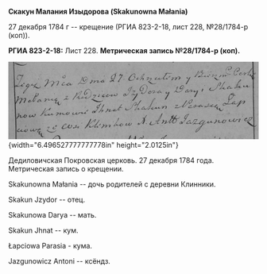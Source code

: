 **Скакун Малания Изыдорова (Skakunowna Małania)**

27 декабря 1784 г -- крещение (РГИА 823-2-18, лист 228, №28/1784-р
(коп)).

**РГИА 823-2-18:** Лист 228. **Метрическая запись №28/1784-р (коп).**

![](./media/dac15dec9d2abe5832a345d9074d8d3098672bbf.png){width="6.496527777777778in"
height="2.0125in"}

Дедиловичская Покровская церковь. 27 декабря 1784 года. Метрическая
запись о крещении.

Skakunowna Małania -- дочь родителей с деревни Клинники.

Skakun Jzydor -- отец.

Skakunowa Darya -- мать.

Skakun Jhnat -- кум.

Łapciowa Parasia - кума.

Jazgunowicz Antoni -- ксёндз.

